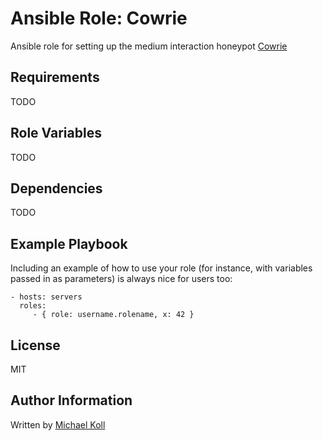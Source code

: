 Ansible Role: Cowrie
=========

Ansible role for setting up the medium interaction honeypot [Cowrie](https://github.com/micheloosterhof/cowrie)

Requirements
------------

TODO

Role Variables
--------------

TODO

Dependencies
------------

TODO

Example Playbook
----------------

Including an example of how to use your role (for instance, with variables passed in as parameters) is always nice for users too:

    - hosts: servers
      roles:
         - { role: username.rolename, x: 42 }

License
-------

MIT

Author Information
------------------

Written by [Michael Koll](https://github.com/michkoll)
